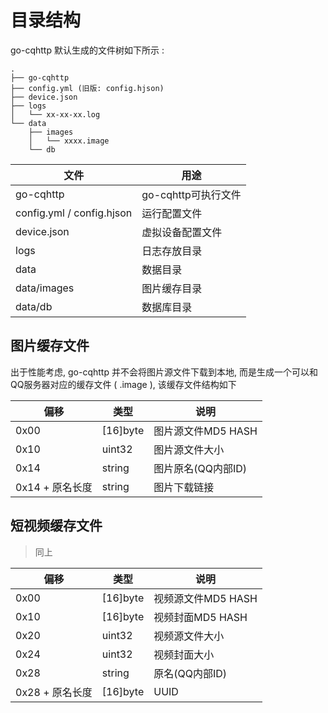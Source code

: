 # 目录结构

go-cqhttp 默认生成的文件树如下所示 :

```
.
├── go-cqhttp
├── config.yml (旧版: config.hjson)
├── device.json
├── logs
│   └── xx-xx-xx.log
└── data
    ├── images
    │   └── xxxx.image
    └── db
```



| 文件        | 用途                |
| ----------- | ------------------- |
| go-cqhttp   | go-cqhttp可执行文件 |
| config.yml / config.hjson | 运行配置文件        |
| device.json | 虚拟设备配置文件    |
| logs        | 日志存放目录        |
| data        | 数据目录            |
| data/images | 图片缓存目录        |
| data/db     | 数据库目录          |

## 图片缓存文件

出于性能考虑, go-cqhttp 并不会将图片源文件下载到本地, 而是生成一个可以和QQ服务器对应的缓存文件 ( .image ), 该缓存文件结构如下

| 偏移            | 类型     | 说明               |
| --------------- | -------- | ------------------ |
| 0x00            | [16]byte | 图片源文件MD5 HASH |
| 0x10            | uint32   | 图片源文件大小     |
| 0x14            | string   | 图片原名(QQ内部ID) |
| 0x14 + 原名长度 | string   | 图片下载链接       |

## 短视频缓存文件

> 同上

| 偏移            | 类型     | 说明               |
| --------------- | -------- | ------------------ |
| 0x00            | [16]byte | 视频源文件MD5 HASH |
| 0x10            | [16]byte | 视频封面MD5 HASH   |
| 0x20            | uint32   | 视频源文件大小     |
| 0x24            | uint32   | 视频封面大小        |
| 0x28            | string   | 原名(QQ内部ID)     |
| 0x28 + 原名长度 | [16]byte  | UUID              |
